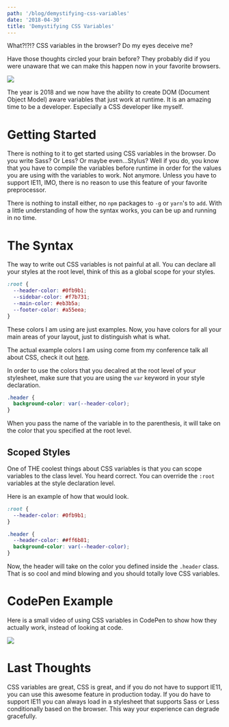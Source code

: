 ```yaml
---
path: '/blog/demystifying-css-variables'
date: '2018-04-30'
title: 'Demystifying CSS Variables'
---
```


What?!?!? CSS variables in the browser? Do my eyes deceive me?

Have those thoughts circled your brain before? They probably did if you were unaware that we can make this happen now in your favorite browsers.

![](https://miro.medium.com/max/5100/1*Y_EngHGfs7Yx081qPIV9GQ.png)

The year is 2018 and we now have the ability to create DOM (Document Object Model) aware variables that just work at runtime. It is an amazing time to be a developer. Especially a CSS developer like myself.

# Getting Started

There is nothing to it to get started using CSS variables in the browser. Do you write Sass? Or Less? Or maybe even…Stylus? Well if you do, you know that you have to compile the variables before runtime in order for the values you are using with the variables to work. Not anymore. Unless you have to support IE11, IMO, there is no reason to use this feature of your favorite preprocessor.

There is nothing to install either, no `npm` packages to `-g` or `yarn`'s to `add`. With a little understanding of how the syntax works, you can be up and running in no time.

# The Syntax

The way to write out CSS variables is not painful at all. You can declare all your styles at the root level, think of this as a global scope for your styles.

```css
:root {
  --header-color: #0fb9b1;
  --sidebar-color: #f7b731;
  --main-color: #eb3b5a;
  --footer-color: #a55eea;
}
```

These colors I am using are just examples. Now, you have colors for all your main areas of your layout, just to distinguish what is what.

The actual example colors I am using come from my conference talk all about CSS, check it out [here](https://speakerdeck.com/chrisdemars/believe-in-the-power-of-css).

In order to use the colors that you decalred at the root level of your stylesheet, make sure that you are using the `var` keyword in your style declaration.

```css
.header {
  background-color: var(--header-color);
}
```

When you pass the name of the variable in to the parenthesis, it will take on the color that you specified at the root level.

## Scoped Styles

One of THE coolest things about CSS variables is that you can scope variables to the class level. You heard correct. You can override the `:root` variables at the style declaration level.

Here is an example of how that would look.

```css
:root {
  --header-color: #0fb9b1;
}

.header {
  --header-color: ##ff6b81;
  background-color: var(--header-color);
}
```

Now, the header will take on the color you defined inside the `.header` class. That is so cool and mind blowing and you should totally love CSS variables.

# CodePen Example

Here is a small video of using CSS variables in CodePen to show how they actually work, instead of looking at code.

![](https://miro.medium.com/max/2850/1*j-_VcI2hnedswOMlyUIRIQ.gif)

# Last Thoughts

CSS variables are great, CSS is great, and if you do not have to support IE11, you can use this awesome feature in production today. If you do have to support IE11 you can always load in a stylesheet that supports Sass or Less conditionally based on the browser. This way your experience can degrade gracefully.
